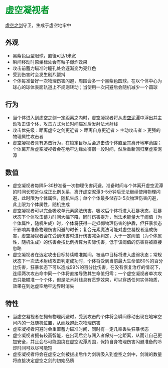 # <font color=#009933>虚空凝视者</font>

[虚空之剑](../物品/虚空之剑.md)守卫，生成于虚空地牢中

## 外观
* 黑紫色巨型眼球，直径可达1米宽
* 瞬间移动时原坐标处会有粒子爆炸效果
* 攻击前蓄力瞄准时瞳孔处会逐渐变为亮红色
* 受到伤害时会发生剧烈颤抖
* 个体每准备好一次物理伤害闪避，周围会多一个黑紫色圆球，在以个体中心为球心的球体表面轨道上不规则转动；当使用一次闪避后会随机减少一个圆球

## 行为
* 当个体进入到虚空之剑一定距离之内时，虚空凝视者将从[虚空泥潭](../环境/虚空泥潭.md)中浮出并主动攻击该个体，攻击方式为长时间瞄准后发射法术射线
* 攻击优先级：距离虚空之剑更近者 > 距离自身更近者 > 主动攻击者 > 更强的物理属性攻击者
* 虚空凝视者具有追击行为，在锁定目标后会追击该个体直至其离开地牢范围；个体离开后虚空凝视者会在地牢边缘处徘徊一段时间，然后重新回归至虚空泥潭

## 数值
* 虚空凝视者每隔5-30秒准备一次物理伤害闪避，准备时间与个体离开虚空泥潭的时间长短近似成正比例关系，离开虚空泥潭3-5分钟后无法继续使用物理闪避，此时限为个体属性，随机生成；单个个体最多储存3-5次物理伤害闪避，此上限为个体属性，随机生成
* 虚空凝视者可以完全吸收单元素魔法伤害，吸收后个体将进入狂暴状态，狂暴状态下个体攻击蓄力时间大幅下降，同时伤害提升，当法术能量大于阈值（为个体属性，随机生成）时，个体将获得一定抵御物理伤害的护盾，但狂暴状态不影响其准备物理伤害闪避的时长；复合元素魔法可能对虚空凝视者造成伤害，虚空凝视者会在受到伤害时进行伤害减免判定，大于一定阈值（为个体属性，随机生成）的伤害会按比例折算为实际伤害，低于该阈值的伤害将被直接忽略
* 虚空凝视者在选定攻击目标持续瞄准期间，被选中目标将进入虚弱状态；常规状态下一次法术射线攻击判定成功时，个体将受到当前最大生命值80%的百分比伤害，狂暴状态下可以造成99%的百分比伤害，在没有恢复治疗的情况下，连续两次攻击命中同一个体将直接导致其生命值归零；一个虚空凝视者单次攻击只能瞄准一个个体，但是法术射线具有贯穿效果，可以穿透任何实体物质，效果在到达虚空地牢边界时消失

## 特性
* 当虚空凝视者在拥有物理闪避时，受到攻击的个体将会瞬间移动出现在地牢空间内的一处随机位置，从而躲避此次物理伤害
* 虚空凝视者闪避时会重置蓄力瞄准时间，同时有一定几率丢失狂暴状态
* 虚空凝视者拥有较高智能，在出现后会与闯入者保持一定距离，从而让自己更加安全，并且会尽可能围绕在虚空泥潭周围，保持自身物理伤害闪避准备的冷却时间可以尽可能短
* 虚空凝视者将会在虚空之剑被拔出后作为剑魂吸入到虚空之剑中，剑魂的数量将直接决定虚空之剑的初始品质